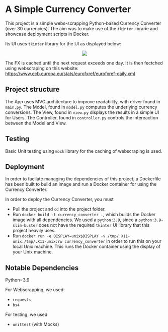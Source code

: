 # A Simple Currency Converter

This project is a simple webs-scrapping Python-based Currency Converter (over 30 currencies). The aim was to make use of the `tkinter` librarie and showcase deployment scripts in Docker.

Its UI uses `tkinter` library for the UI as displayed below:

<p align="center">
  <img src="https://user-images.githubusercontent.com/59763234/103484755-8c39fe00-4df1-11eb-8bb6-aedf64f6caa6.png" />
</p>

The FX is cached until the next request exceeds one day. It is then fectched using webscraping on this website:
https://www.ecb.europa.eu/stats/eurofxref/eurofxref-daily.xml

## Project structure

The App uses MVC architecture to improve readability, with driver found in `main.py`.
The Model, found in `model.py` computes the underlying currency conversions.
The View, found in `view.py` displays the results in a simple UI for Users.
The Controller, found in `controller.py` controls the intereaction between the Model and View.

## Testing

Basic Unit testing using `mock` library for the caching of webscraping is used.

## Deployment

In order to facilate managing the dependencies of this project, a Dockerfile has been built to build an image and run a Docker container for using the Currency Converter.

In order to deploy the Currency Converter, you must

- Pull the project and `cd` into the project folder.
- Run `docker build -t currency_converter .`, which builds the Docker image with all dependencies. We used a `python:3.9`, since a `python:3.9-slim-buster` does not have the required `tkinter` UI library that this project heavily uses.
- Run `docker run -e DISPLAY=unix$DISPLAY -v /tmp/.X11-unix:/tmp/.X11-unix:rw currency_converter` in order to run this on your local Unix machine. This runs the Docker container using the display of your Unix machine.

## Notable Dependencies

Python=3.9

For Webscrapping, we used:

- `requests`
- `bs4`

For testing, we used

- `unittest` (with Mocks)
